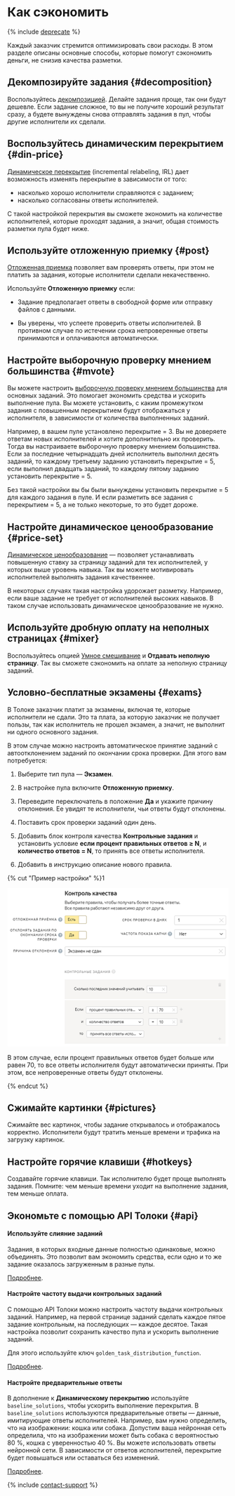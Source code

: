 # Как сэкономить

{% include [deprecate](../../_includes/deprecate.md) %}

Каждый заказчик стремится оптимизировать свои расходы. В этом разделе описаны основные способы, которые помогут сэкономить деньги, не снизив качества разметки.

## Декомпозируйте задания {#decomposition}

Воспользуйтесь [декомпозицией](solution-architecture.md). Делайте задания проще, так они будут дешевле. Если задание сложное, то вы не получите хороший результат сразу, а будете вынуждены снова отправлять задания в пул, чтобы другие исполнители их сделали.

## Воспользуйтесь динамическим перекрытием {#din-price}

[Динамическое перекрытие](dynamic-overlap.md) (incremental relabeling, IRL) дает возможность изменять перекрытие в зависимости от того:

- насколько хорошо исполнители справляются с заданием;
- насколько согласованы ответы исполнителей.

С такой настройкой перекрытия вы сможете экономить на количестве исполнителей, которые проходят задания, а значит, общая стоимость разметки пула будет ниже.

## Используйте отложенную приемку {#post}

[Отложенная приемка](offline-accept.md) позволяет вам проверять ответы, при этом не платить за задания, которые исполнители сделали некачественно.

Используйте **Отложенную приемку** если:

- Задание предполагает ответы в свободной форме или отправку файлов с данными.

- Вы уверены, что успеете проверить ответы исполнителей. В противном случае по истечении срока непроверенные ответы принимаются и оплачиваются автоматически.

## Настройте выборочную проверку мнением большинства {#mvote}

Вы можете настроить [выборочную проверку мнением большинства](selective-mvote.md) для основных заданий. Это помогает экономить средства и ускорить выполнение пула. Вы можете установить, с каким промежутком задания с повышенным перекрытием будут отображаться у исполнителя, в зависимости от количества выполненных заданий.

Например, в вашем пуле установлено перекрытие = 3. Вы не доверяете ответам новых исполнителей и хотите дополнительно их проверить. Тогда вы настраиваете выборочную проверку мнением большинства. Если за последние четырнадцать дней исполнитель выполнил десять заданий, то каждому третьему заданию установить перекрытие = 5, если выполнил двадцать заданий, то каждому пятому заданию установить перекрытие = 5.

Без такой настройки вы бы были вынуждены установить перекрытие = 5 для каждого задания в пуле. И если разметить все задания с перекрытием = 5, а не только некоторые, то это будет дороже.

## Настройте динамическое ценообразование {#price-set}

[Динамическое ценообразование](dynamic-pricing.md) — позволяет устанавливать повышенную ставку за страницу заданий для тех исполнителей, у которых выше уровень навыка. Так вы можете мотивировать исполнителей выполнять задания качественнее.

В некоторых случаях такая настройка удорожает разметку. Например, если ваше задание не требует от исполнителей высоких навыков. В таком случае использовать динамическое ценообразование не нужно.

## Используйте дробную оплату на неполных страницах {#mixer}

Воспользуйтесь опцией [Умное смешивание](distribute-tasks-by-pages.md#smart-mixing) и **Отдавать неполную страницу**. Так вы сможете сэкономить на оплате за неполную страницу заданий.

## Условно-бесплатные экзамены {#exams}

В Толоке заказчик платит за экзамены, включая те, которые исполнители не сдали. Это та плата, за которую заказчик не получает пользы, так как исполнитель не прошел экзамен, а значит, не выполнит ни одного основного задания.

В этом случае можно настроить автоматическое принятие заданий с автоотклонением заданий по окончании срока проверки. Для этого вам потребуется:

1. Выберите тип пула — **Экзамен**.

1. В настройке пула включите **Отложенную приемку**.

1. Переведите переключатель в положение **Да** и укажите причину отклонения. Ее увидят те исполнители, чьи ответы будут отклонены.

1. Поставить срок проверки заданий один день.

1. Добавить блок контроля качества **Контрольные задания** и установить условие **если процент правильных ответов ≥ N**, и **количество ответов = N**, то принять все ответы исполнителя.

1. Добавить в инструкцию описание нового правила.

{% cut "Пример настройки" %}1

![](../_images/tips-recommendations/free-exam.png)

В этом случае, если процент правильных ответов будет больше или равен 70, то все ответы исполнителя будут автоматически приняты. При этом, все непроверенные ответы будут отклонены.

{% endcut %}

## Сжимайте картинки {#pictures}

Сжимайте вес картинок, чтобы задание открывалось и отображалось корректно. Исполнители будут тратить меньше времени и трафика на загрузку картинок.

## Настройте горячие клавиши {#hotkeys}

Создавайте горячие клавиши. Так исполнителю будет проще выполнять задания. Помните: чем меньше времени уходит на выполнение задания, тем меньше оплата.

## Экономьте с помощью API Толоки {#api}

#### Используйте слияние заданий

Задания, в которых входные данные полностью одинаковые, можно объединять. Это позволит вам экономить средства, если одно и то же задание оказалось загруженным в разные пулы.

[Подробнее](../../api/concepts/tasks.md).

#### Настройте частоту выдачи контрольных заданий

С помощью API Толоки можно настроить частоту выдачи контрольных заданий. Например, на первой странице заданий сделать каждое пятое задание контрольным, на последующих — каждое десятое. Такая настройка позволит сохранить качество пула и ускорить выполнение заданий.

Для этого используйте ключ `golden_task_distribution_function`.

[Подробнее](../../api/concepts/create-pool.md).

#### Настройте предварительные ответы

В дополнение к **Динамическому перекрытию** используйте `baseline_solutions`, чтобы ускорить выполнение перекрытия. В `baseline_solutions` используются предварительные ответы — данные, имитирующие ответы исполнителей. Например, вам нужно определить, что на изображении: кошка или собака. Допустим ваша нейронная сеть определила, что на изображении может быть собака с вероятностью 80 %, кошка с уверенностью 40 %. Вы можете использовать ответы нейронной сети. В зависимости от ответов исполнителей, перекрытие будет повышаться или оставаться без изменений.

[Подробнее](../../api/concepts/create-task.md).

{% include [contact-support](../_includes/contact-support.md) %}